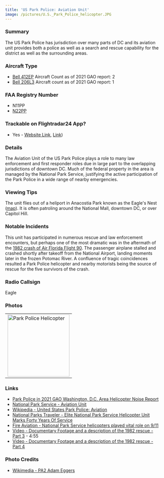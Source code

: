 ```yaml
---
title: 'US Park Police: Aviation Unit'
image: /pictures/U.S._Park_Police_helicopter.JPG
---
```


### Summary

The US Park Police has jurisdiction over many parts of DC and its aviation unit provides both a police as well as a search and rescue capability for the district as well as the surrounding areas.

### Aircraft Type
* [Bell 412EP](https://en.wikipedia.org/wiki/Bell_412) Aircraft Count as of 2021 GAO report: 2
* [Bell 206L3](https://en.wikipedia.org/wiki/Bell_206) Aircraft count as of 2021 GAO report: 1

### FAA Registry Number
* N11PP
* [N22PP](https://registry.faa.gov/aircraftinquiry/NNum_Results.aspx?NNumbertxt=N22PP)

### Trackable on Flightradar24 App?
* Yes - [Website Link](https://www.flightradar24.com/data/aircraft/N22PP), [Link](https://www.flightradar24.com/data/aircraft/n11pp))

### Details

The Aviation Unit of the US Park Police plays a role to many law enforcement and first responder roles due in large part to the overlapping jurisdictions of downtown DC.  Much of the federal property in the area is managed by the National Park Service, justifying the active participation of the Park Police in a wide range of nearby emergencies.  

### Viewing Tips 

The unit flies out of a heliport in Anacostia Park known as the Eagle's Nest ([map](https://goo.gl/maps/Pg64vj1kg552)).  It is often patroling around the National Mall, downtown DC, or over Capitol Hill.  

### Notable Incidents 

This unit has participated in numerous rescue and law enforcement encounters, but perhaps one of the most dramatic was in the aftermath of the [1982 crash of Air Florida Flight 90](https://en.wikipedia.org/wiki/Air_Florida_Flight_90). The passenger airplane stalled and crashed shortly after takeoff from the National Airport, landing moments later in the frozen Potomac River.  A confluence of tragic coincidences resulted a Park Police helicopter and nearby motorists being the source of rescue for the five survivors of the crash.

### Radio Callsign

Eagle

### Photos 

<table style="width:100%">
  <tr>
    <td><img src="https://helicoptersofdc.com/pictures/U.S._Park_Police_helicopter.JPG" alt="Park Police Helicopter" width="200"></td>
  </tr>
  </table>

### Links
* [Park Police in 2021 GAO Washington, D.C. Area Helicopter Noise Report](https://hyp.is/OOGKyhV0Eeyy1atL5NjPww/www.gao.gov/assets/gao-21-200.pdf)
* [National Park Service - Aviation Unit](https://www.nps.gov/subjects/uspp/aviation-unit.htm)
* [Wikipedia - United States Park Police: Aviation](https://en.wikipedia.org/wiki/United_States_Park_Police#Aviation)
* [National Parks Traveler - Elite National Park Service Helicopter Unit Marks Forty Years Of Service](https://www.nationalparkstraveler.org/2013/09/elite-national-park-service-helicopter-unit-marks-forty-years-service23970)
* [Fire Aviation - National Park Service helicopters played vital role on 9/11](https://fireaviation.com/2018/12/01/national-park-service-helicopters-played-vital-role-on-9-11/)
* [Video - Documentary Footage and a description of the 1982 rescue - Part 3](https://youtu.be/EIb8wfXGngA?t=102) - 4:55
* [Video - Documentary Footage and a description of the 1982 rescue - Part 4](https://www.youtube.com/watch?v=I5nTuEzMpzo)


### Photo Credits
* [Wikimedia - PA2 Adam Eggers](https://en.wikipedia.org/wiki/File:USCG_HH-65C.jpg)
